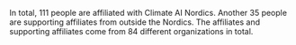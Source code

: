 In total, 111 people are affiliated with Climate AI Nordics. Another 35 people are supporting affiliates from outside the Nordics. The affiliates and supporting affiliates come from 84 different organizations in total.
